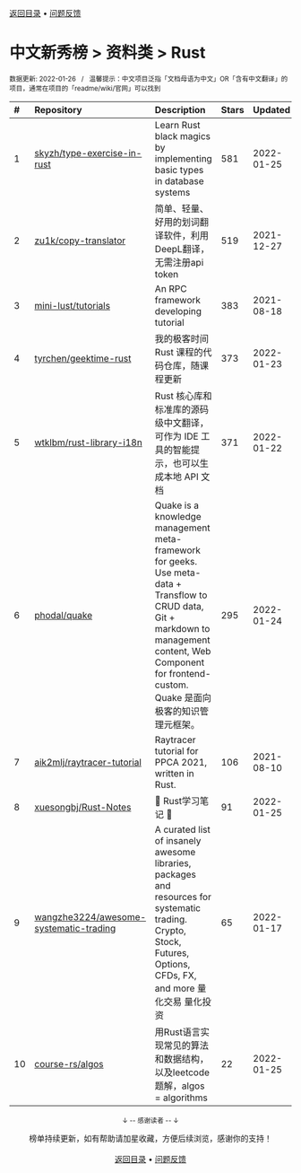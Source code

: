 <a href="https://gitee.com/GrowingGit/GitHub-Chinese-Top-Charts#github中文排行榜">返回目录</a> • <a href="/content/docs/feedback.md">问题反馈</a>

# 中文新秀榜 > 资料类 > Rust
<sub>数据更新: 2022-01-26&nbsp;&nbsp;&nbsp;/&nbsp;&nbsp;&nbsp;温馨提示：中文项目泛指「文档母语为中文」OR「含有中文翻译」的项目，通常在项目的「readme/wiki/官网」可以找到</sub>

|#|Repository|Description|Stars|Updated|Created|
|:-|:-|:-|:-|:-|:-|
|1|[skyzh/type-exercise-in-rust](https://github.com/skyzh/type-exercise-in-rust)|Learn Rust black magics by implementing basic types in database systems|581|2022-01-25|2022-01-20|
|2|[zu1k/copy-translator](https://github.com/zu1k/copy-translator)|简单、轻量、好用的划词翻译软件，利用DeepL翻译，无需注册api token|519|2021-12-27|2021-07-28|
|3|[mini-lust/tutorials](https://github.com/mini-lust/tutorials)|An RPC framework developing tutorial|383|2021-08-18|2021-08-02|
|4|[tyrchen/geektime-rust](https://github.com/tyrchen/geektime-rust)|我的极客时间 Rust 课程的代码仓库，随课程更新|373|2022-01-23|2021-08-17|
|5|[wtklbm/rust-library-i18n](https://github.com/wtklbm/rust-library-i18n)|Rust 核心库和标准库的源码级中文翻译，可作为 IDE 工具的智能提示，也可以生成本地 API 文档|371|2022-01-22|2021-04-20|
|6|[phodal/quake](https://github.com/phodal/quake)|Quake is a knowledge management meta-framework for geeks. Use meta-data + Transflow to CRUD data,  Git + markdown to management content, Web Component for frontend-custom. Quake 是面向极客的知识管理元框架。|295|2022-01-24|2021-11-17|
|7|[aik2mlj/raytracer-tutorial](https://github.com/aik2mlj/raytracer-tutorial)|Raytracer tutorial for PPCA 2021, written in Rust.|106|2021-08-10|2021-07-02|
|8|[xuesongbj/Rust-Notes](https://github.com/xuesongbj/Rust-Notes)| 🦀️  Rust学习笔记 📖  |91|2022-01-25|2021-05-10|
|9|[wangzhe3224/awesome-systematic-trading](https://github.com/wangzhe3224/awesome-systematic-trading)|A curated list of insanely awesome libraries, packages and resources for systematic trading. Crypto, Stock, Futures, Options, CFDs, FX, and more   量化交易   量化投资|65|2022-01-17|2021-12-11|
|10|[course-rs/algos](https://github.com/course-rs/algos)|用Rust语言实现常见的算法和数据结构，以及leetcode题解，algos = algorithms|22|2022-01-25|2021-12-02|

<div align="center">
    <p><sub>↓ -- 感谢读者 -- ↓</sub></p>
    榜单持续更新，如有帮助请加星收藏，方便后续浏览，感谢你的支持！
</div>

<br/>

<div align="center"><a href="https://gitee.com/GrowingGit/GitHub-Chinese-Top-Charts#github中文排行榜">返回目录</a> • <a href="/content/docs/feedback.md">问题反馈</a></div>
